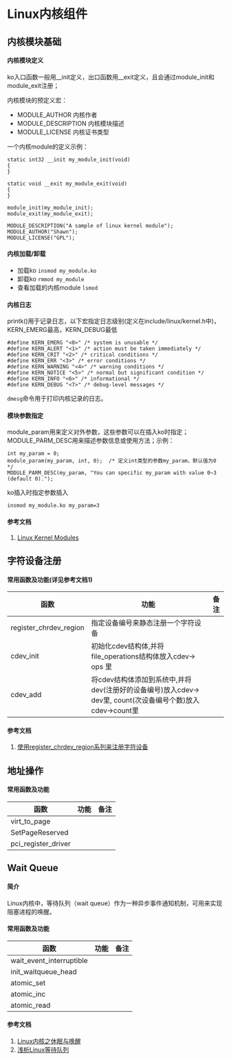 # Linux内核组件

## 内核模块基础

#### 内核模块定义
ko入口函数一般用__init定义，出口函数用__exit定义，且会通过module_init和module_exit注册；

内核模块的预定义宏：
- MODULE_AUTHOR 内核作者
- MODULE_DESCRIPTION 内核模块描述
- MODULE_LICENSE 内核证书类型

一个内核module的定义示例：

	static int32 __init my_module_init(void) 
	{ 
	}
	
	static void __exit my_module_exit(void) 
	{ 
	}
	
	module_init(my_module_init);
	module_exit(my_module_exit);

	MODULE_DESCRIPTION("A sample of linux kernel module");
	MODULE_AUTHOR("Shawn");
	MODULE_LICENSE("GPL");


#### 内核加载/卸载
- 加载ko 
`insmod my_module.ko `
- 卸载ko
`rmmod my_module`
- 查看加载的内核module
`lsmod`

#### 内核日志
printk()用于记录日志，以下宏指定日志级别(定义在include/linux/kernel.h中)，KERN_EMERG最高，KERN_DEBUG最低

	#define KERN_EMERG "<0>" /* system is unusable */
	#define KERN_ALERT "<1>" /* action must be taken immediately */
	#define KERN_CRIT "<2>" /* critical conditions */
	#define KERN_ERR "<3>" /* error conditions */
	#define KERN_WARNING "<4>" /* warning conditions */
	#define KERN_NOTICE "<5>" /* normal but significant condition */
	#define KERN_INFO "<6>" /* informational */
	#define KERN_DEBUG "<7>" /* debug-level messages */

`dmesg`命令用于打印内核记录的日志。

#### 模块参数指定
module_param用来定义对外参数，这些参数可以在插入ko时指定；
MODULE_PARM_DESC用来描述参数信息或使用方法；示例：

	int my_param = 0;
	module_param(my_param, int, 0);  /* 定义int类型的参数my_param，默认值为0 */
	MODULE_PARM_DESC(my_param, "You can specific my_param with value 0~3 (default 0).");

ko插入时指定参数插入

	insmod my_module.ko my_param=3

#### 参考文档
1. [Linux Kernel Modules](https://cs4118.github.io/dev-guides/linux-modules.html)


## 字符设备注册

#### 常用函数及功能(详见参考文档1)

|函数|功能|备注|
|--|--|--|
|register_chrdev_region|指定设备编号来静态注册一个字符设备||
|cdev_init|初始化cdev结构体,并将file_operations结构体放入cdev-> ops 里||
|cdev_add|将cdev结构体添加到系统中,并将dev(注册好的设备编号)放入cdev-> dev里,  count(次设备编号个数)放入cdev->count里||

#### 参考文档
1. [使用register_chrdev_region系列来注册字符设备](https://www.cnblogs.com/lifexy/p/7827559.html)


## 地址操作

#### 常用函数及功能

|函数|功能|备注|
|--|--|--|
|virt_to_page|||
|SetPageReserved|||
|pci_register_driver|||




## Wait Queue
#### 简介
Linux内核中，等待队列（wait queue）作为一种异步事件通知机制，可用来实现阻塞进程的唤醒。

#### 常用函数及功能

|函数|功能|备注|
|--|--|--|
|wait_event_interruptible|||
|init_waitqueue_head|||
|atomic_set|||
|atomic_inc|||
|atomic_read|||


#### 参考文档
1. [Linux内核之休眠与唤醒](https://sourcelink.top/2020/07/15/linux-wake-up/)
2. [浅析Linux等待队列](https://www.cnblogs.com/noaming1900/archive/2011/01/14/1935528.html)

